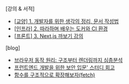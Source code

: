 [강의 & 서적]

- [[교양] 1. 개발자를 위한 생각의 정리, 문서 작성법](https://github.com/dhyun2/book-log/blob/main/%EA%B0%9C%EB%B0%9C%EC%9E%90%EB%A5%BC%20%EC%9C%84%ED%95%9C%20%EC%83%9D%EA%B0%81%EC%9D%98%20%EC%A0%95%EB%A6%AC%2C%20%EB%AC%B8%EC%84%9C%20%EC%9E%91%EC%84%B1%EB%B2%95/README.md)
- [[인프라] 2. 따라하며 배우는 도커와 CI 환경](https://github.com/dhyun2/book-log/blob/main/따라하며%20배우는%20도커와%20CI%20환경/README.md)
- [[프론트] 3. Next.js 까보기 강의](https://github.com/dhyun2/book-log/blob/main/next.js%20%EA%B9%8C%EB%B3%B4%EA%B8%B0%20%EA%B0%95%EC%9D%98/README.md)

[blog]
- [브라우저 동작 원리: 구조부터 렌더링까지 심층분석](https://velog.io/@parkd/%EB%B8%8C%EB%9D%BC%EC%9A%B0%EC%A0%80-%EB%8F%99%EC%9E%91-%EC%9B%90%EB%A6%AC-%EA%B5%AC%EC%A1%B0%EB%B6%80%ED%84%B0-%EB%A0%8C%EB%8D%94%EB%A7%81%EA%B9%8C%EC%A7%80-%EC%8B%AC%EC%B8%B5%EB%B6%84%EC%84%9D)
- [프런트엔드 개발을 위한 보안 입문' 스터디 회고](https://velog.io/@parkd/프런트엔드-개발을-위한-보안-입문-스터디-회고)
- [함수를 구조적으로 확장해보자(fetch)](https://velog.io/@parkd/함수를-구조적으로-확장해보자fetch)
